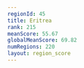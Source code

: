 ```yaml
---
regionId: 45
title: Eritrea
rank: 215
meanScore: 55.67
globalMeanScore: 69.82
numRegions: 220
layout: region_score
---
```

